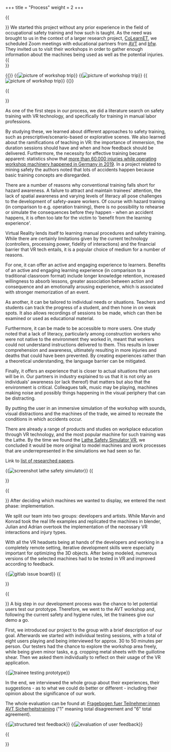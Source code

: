 +++
title = "Process"
weight = 2
+++

{{<section title="Starting off">}}
We started this project without any prior experience in the field of occupational safety training and how such is taught.
As the need was brought to us in the context of a larger research project, [CoLearnET](https://web.colearnet.de/p/home), we scheduled Zoom meetings with educational partners from [AVT](https://www.avt-bildung.de/) and [bfw](https://www.bfw.de/berlin/das-bfw-in-berlin-technische-berufe/). 
They invited us to visit their workshops in order to gather enough information about the machines being used as well as the potential injuries. 
{{</section>}}

{{<gallery>}}
{{<image src="visit_to_workshop_1.png" alt="picture of workshop trip" caption="Getting explanations">}}
{{<image src="visit_to_workshop_2.png" alt="picture of workshop trip" caption="Looks of the AVT workshop">}}
{{<image src="visit_to_workshop_3.png" alt="picture of workshop trip" caption="Possible injury type being demonstrated">}}
{{</gallery>}}

{{<section title="Research and Concept">}}

As one of the first steps in our process, we did a literature search on safety training with VR technology, and specifically for training in manual labor professions.

By studying these, we learned about different approaches to safety training, such as prescriptive/scenario-based or explorative scenes. 
We also learned about the ramifications of teaching in VR: the importance of immersion, the duration sessions should have and when and how feedback should be delivered. 
Furthermore, the necessity for effective training became apparent: statistics show that [more than 60.000 injuries while operating workshop machinery happened in Germany in 2019](https://publikationen.dguv.de/widgets/pdf/download/article/3893). 
In a project related to mining safety the authors noted that lots of accidents happen because basic training concepts are disregarded. 

There are a number of reasons why conventional training falls short for hazard awareness. 
A failure to attract and maintain trainees' attention, the lack of spatial awareness and varying levels of literacy all pose challenges to the development of safety-aware workers. 
Of course with hazard training (in comparison to e.g. operation training), there is no possibility to rehearse or simulate the consequences before they happen - when an accident happens, it is often too late for the victim to 'benefit from the learning experience'.

Virtual Reality lends itself to learning manual procedures and safety training. 
While there are certainly limitations given by the current technology (controllers, processing power, fidelity of interactions) and the financial barrier that VR tech entails, it is a popular choice of medium for a number of reasons.

For one, it can offer an active and engaging experience to learners. 
Benefits of an active and engaging learning experience (in comparison to a traditional classroom format) include longer knowledge retention, increased willingness to absorb lessons, greater association between action and consequence and an emotionally arousing experience, which is associated with stronger memorization of an event.

As another, it can be tailored to individual needs or situations. 
Teachers and students can track the progress of a student, and then hone in on weak spots. It also allows recordings of sessions to be made, which can then be examined or used as educational material.

Furthermore, it can be made to be accessible to more users. 
One study noted that a lack of literacy, particularly among construction workers who were not native to the environment they worked in, meant that workers could not understand instructions delivered to them. 
This results in lower comprehension and awareness, ultimately resulting in more injuries and deaths that could have been prevented. 
By creating experiences rather than a theoretical understanding, the language barrier can be mitigated. 

Finally, it offers an experience that is closer to actual situations that users will be in. 
Our partners in industry explained to us that it is not only an individuals' awareness (or lack thereof) that matters but also that the environment is critical. 
Colleagues talk, music may be playing, machines making noise and possibly things happening in the visual periphery that can be distracting. 

By putting the user in an immersive simulation of the workshop with sounds, visual distractions and the machines of the trade, we aimed to recreate the conditions in which accidents occur. 

There are already a range of products and studies on workplace education through VR technology, and the most popular machine for such training was the Lathe. 
By the time we found the [Lathe Safety Simulator VR](http://www.lathesafetysimulator.com/#about), we concluded it would be more original to model machines and work processes that are underrepresented in the simulations we had seen so far. 

Link to [list of researched papers](https://docs.google.com/document/d/10shzlQzxFNSeQTApDc8BPUFvQ5PV1AEdR2d6_I7aryc/edit?usp=sharing).

{{<image src="lathe_safety_simulator.png" alt="screenshot lathe safety simulator" caption="Screenshot of Lathe Safety Simulator VR">}}
{{</section>}}

{{<section title="Implementation">}}
After deciding which machines we wanted to display, we entered the next phase: implementation.

We split our team into two groups: developers and artists. While Marvin and Konrad took the real life examples and replicated the machines in blender, Julian and Adrian overtook the implementation of the necessary VR interactions and injury types.

With all the VR headsets being at hands of the developers and working in a completely remote setting, iterative development skills were especially important for optimizing the 3D objects. After being modeled, numerous versions of the selected machines had to be tested in VR and improved according to feedback.

{{<image src="gitlab_issue_board.png" alt="gitlab issue board" caption="Splitting tasks using an issue board">}}
{{</section>}}

{{<section title="User Testing">}}
A big step in our development process was the chance to let potential users test our prototype. Therefore, we went to the AVT workshop and, following the current safety and hygiene rules, let the trainees give our demo a go.

First, we introduced our project to the group with a brief description of our goal. Afterwards we started with individual testing sessions, with a total of eight users playing and being interviewed for approx. 30 to 50 minutes per person. Our testers had the chance to explore the workshop area freely, while being given minor tasks, e.g. cropping metal sheets with the guillotine shear. 
Then we asked them individually to reflect on their usage of the VR application. 

{{<image src="live_testing_01.png" alt="trainee testing prototype" caption="AVT trainee live testing">}}

In the end, we interviewed the whole group about their experiences, their suggestions - as to what we could do better or different - including their opinion about the significance of our work.

The whole evaluation can be found at: [Fragebogen fuer Teilnehmer:innen AVT Sicherheitstraining](https://docs.google.com/forms/d/1gnjrtsyARNbkLJHYSICJ80UzCxNmNO6PWl2e_vBSvt0/edit#responses) ("1" meaning total disagreement and "6" total agreement).

{{<image src="miro_board_test_feedback.jpg" alt="structured test feedback" caption="User feedback grouped in Miro board">}}
{{<image src="testing_results_more_training_in_vr.png" alt="evaluation of user feedback" caption="Example of user feedback evaluation">}}

{{</section>}}
